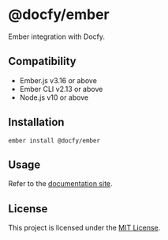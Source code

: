 # @docfy/ember

Ember integration with Docfy.

## Compatibility

- Ember.js v3.16 or above
- Ember CLI v2.13 or above
- Node.js v10 or above

## Installation

```
ember install @docfy/ember
```

## Usage

Refer to the [documentation site](https://docfy.dev/docs/ember).

## License

This project is licensed under the [MIT License](LICENSE.md).
